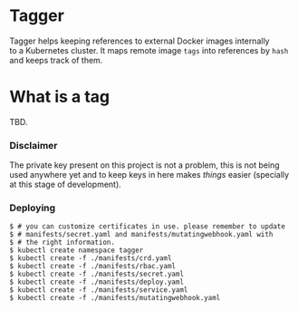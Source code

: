 # Tagger

Tagger helps keeping references to external Docker images internally  
to a Kubernetes cluster. It maps remote image `tags` into references
by `hash` and keeps track of them.

# What is a tag

TBD.

### Disclaimer

The private key present on this project is not a problem, this is
not being used anywhere yet and to keep keys in here makes *things*
easier (specially at this stage of development).


### Deploying

```
$ # you can customize certificates in use. please remember to update
$ # manifests/secret.yaml and manifests/mutatingwebhook.yaml with
$ # the right information.
$ kubectl create namespace tagger
$ kubectl create -f ./manifests/crd.yaml
$ kubectl create -f ./manifests/rbac.yaml
$ kubectl create -f ./manifests/secret.yaml
$ kubectl create -f ./manifests/deploy.yaml
$ kubectl create -f ./manifests/service.yaml
$ kubectl create -f ./manifests/mutatingwebhook.yaml
```
